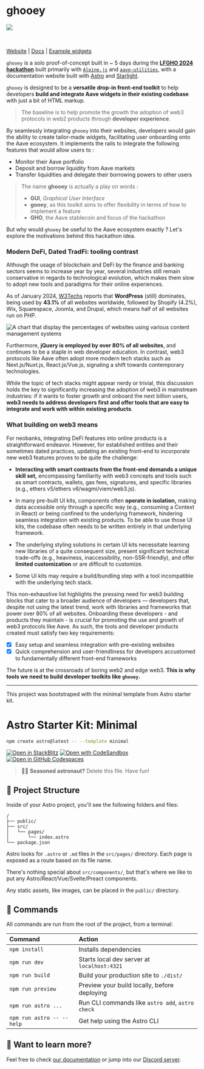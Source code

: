 # ghooey

<img src="/logo.png" style="margin:auto; padding-bottom:32px;"/>

[Website](https://ghooey.netlify.app/) | [Docs](https://ghooey.netlify.app/00-overview) | [Example widgets](https://ghooey.netlify.app/examples/)

`ghooey` is a solo proof-of-concept built in ~ 5 days during the **[LFGHO 2024 hackathon](https://ethglobal.com/events/lfgho)** built primarily with [`Alpine.js`](https://alpinejs.dev/) and [`aave-utilities`](https://github.com/aave/aave-utilities), with a documentation website built with [Astro](https://astro.build/) and [Starlight](https://starlight.astro.build/).

`ghooey` is designed to be a **versatile drop-in front-end toolkit** to help developers **build and integrate Aave widgets in their existing codebase** with just a bit of HTML markup.

> The baseline is to help promote the growth the adoption of web3 protocols in web2 products through **developer experience**.

By seamlessly integrating `ghooey` into their websites, developers would gain the ability to create tailor-made widgets, facilitating user onboarding onto the Aave ecosystem. It implements the rails to integrate the following features that would allow users to :

- Monitor their Aave portfolio
- Deposit and borrow liquidity from Aave markets
- Transfer liquidities and delegate their borrowing powers to other users

> The name **ghooey** is actually a play on words :
>
> - **GUI**, _Graphical User Interface_
> - **gooey**, as this toolkit aims to offer flexibility in terms of how to implement a feature
> - **GHO**, the Aave stablecoin and focus of the hackathon

But why would `ghooey` be useful to the Aave ecosystem exactly ? Let's explore the motivations behind this hackathon idea.

### Modern DeFi, Dated TradFi: tooling contrast

Although the usage of blockchain and DeFi by the finance and banking sectors seems to increase year by year, several industries still remain conservative in regards to technological evolution, which makes them slow to adopt new tools and paradigms for their online experiences.

As of January 2024, [W3Techs](https://w3techs.com/technologies/overview/content_management) reports that **WordPress** (still) dominates, being used by **43.1%** of all websites worldwide, followed by Shopify (4.2%), Wix, Squarespace, Joomla, and Drupal, which means half of all websites run on PHP.

<div style="margin:auto;">
  <img src="/cms_usage.png" alt="A chart that display the percentages of websites using various content management systems" />
</div>

Furthermore, **jQuery is employed by over 80% of all websites**, and continues to be a staple in web developer education. In contrast, web3 protocols like Aave often adopt more modern tech stacks such as Next.js/Nuxt.js, React.js/Vue.js, signaling a shift towards contemporary technologies.

While the topic of tech stacks might appear nerdy or trivial, this discussion holds the key to significantly increasing the adoption of web3 in mainstream industries: if it wants to foster growth and onboard the next billion users, **web3 needs to address developers first and offer tools that are easy to integrate and work with within existing products**.

### What building on web3 means

For neobanks, integrating DeFi features into online products is a straightforward endeavor. However, for established entities and their sometimes dated practices, updating an existing front-end to incorporate new web3 features proves to be quite the challenge:

- **Interacting with smart contracts from the front-end demands a unique skill set,** encompassing familiarity with web3 concepts and tools such as smart contracts, wallets, gas fees, signatures, and specific libraries (e.g., ethers v5/ethers v6/wagmi/viem/web3.js).

- In many pre-built UI kits, components often **operate in isolation,** making data accessible only through a specific way (e.g., consuming a Context in React) or being confined to the underlying framework, hindering seamless integration with existing products. To be able to use those UI kits, the codebase often needs to be written entirely in that underlying framework.

- The underlying styling solutions in certain UI kits necessitate learning new libraries of a quite consequent size, present significant technical trade-offs (e.g., heaviness, inaccessibility, non-SSR-friendly), and offer **limited customization** or are difficult to customize.

- Some UI kits may require a build/bundling step with a tool incompatible with the underlying tech stack.

This non-exhaustive list highlights the pressing need for web3 building blocks that cater to a broader audience of developers — developers that, despite not using the latest trend, work with libraries and frameworks that power over 80% of all websites. Onboarding these developers - and products they maintain - is crucial for promoting the use and growth of web3 protocols like Aave. As such, the tools and developer products created must satisfy two key requirements:

- [x] Easy setup and seamless integration with pre-existing websites
- [x] Quick comprehension and user-friendliness for developers accustomed to fundamentally different front-end frameworks

The future is at the crossroads of boring web2 and edge web3. **This is why tools we need to build developer toolkits like `ghooey`.**

---

This project was bootstraped with the minimal template from Astro starter kit.

# Astro Starter Kit: Minimal

```sh
npm create astro@latest -- --template minimal
```

[![Open in StackBlitz](https://developer.stackblitz.com/img/open_in_stackblitz.svg)](https://stackblitz.com/github/withastro/astro/tree/latest/examples/minimal)
[![Open with CodeSandbox](https://assets.codesandbox.io/github/button-edit-lime.svg)](https://codesandbox.io/p/sandbox/github/withastro/astro/tree/latest/examples/minimal)
[![Open in GitHub Codespaces](https://github.com/codespaces/badge.svg)](https://codespaces.new/withastro/astro?devcontainer_path=.devcontainer/minimal/devcontainer.json)

> 🧑‍🚀 **Seasoned astronaut?** Delete this file. Have fun!

## 🚀 Project Structure

Inside of your Astro project, you'll see the following folders and files:

```text
/
├── public/
├── src/
│   └── pages/
│       └── index.astro
└── package.json
```

Astro looks for `.astro` or `.md` files in the `src/pages/` directory. Each page is exposed as a route based on its file name.

There's nothing special about `src/components/`, but that's where we like to put any Astro/React/Vue/Svelte/Preact components.

Any static assets, like images, can be placed in the `public/` directory.

## 🧞 Commands

All commands are run from the root of the project, from a terminal:

| Command                   | Action                                           |
| :------------------------ | :----------------------------------------------- |
| `npm install`             | Installs dependencies                            |
| `npm run dev`             | Starts local dev server at `localhost:4321`      |
| `npm run build`           | Build your production site to `./dist/`          |
| `npm run preview`         | Preview your build locally, before deploying     |
| `npm run astro ...`       | Run CLI commands like `astro add`, `astro check` |
| `npm run astro -- --help` | Get help using the Astro CLI                     |

## 👀 Want to learn more?

Feel free to check [our documentation](https://docs.astro.build) or jump into our [Discord server](https://astro.build/chat).
